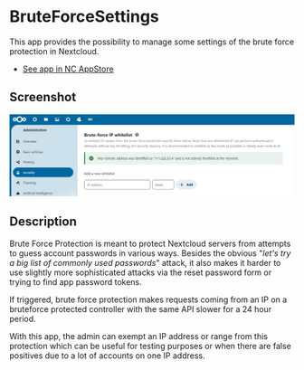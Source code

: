 # BruteForceSettings

This app provides the possibility to manage some settings of the brute force protection in Nextcloud.

- [See app in NC AppStore](https://apps.nextcloud.com/apps/bruteforcesettings)

## Screenshot

![Screenshot of configuration](https://raw.githubusercontent.com/nextcloud/bruteforcesettings/master/screenshots/1.png)

## Description

Brute Force Protection is meant to protect Nextcloud servers from attempts to guess account passwords in various ways. Besides the obvious "*let's try a big list of commonly used passwords*" attack, it also makes it harder to use slightly more sophisticated attacks via the reset password form or trying to find app password tokens.

If triggered, brute force protection makes requests coming from an IP on a bruteforce protected controller with the same API slower for a 24 hour period.

With this app, the admin can exempt an IP address or range from this protection which can be useful for testing purposes or when there are false positives due to a lot of accounts on one IP address.
